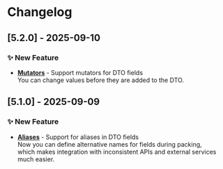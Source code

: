 # Changelog

## [5.2.0] - 2025-09-10

### ✨ New Feature
- **[Mutators](https://github.com/PerfilovStanislav/php-dto-packer/blob/master/example/Family.php#L13)** - Support mutators for DTO fields  
  You can change values before they are added to the DTO.

## [5.1.0] - 2025-09-09

### ✨ New Feature
- **[Aliases](https://github.com/PerfilovStanislav/php-dto-packer/blob/master/example/Family.php#L12)** - Support for aliases in DTO fields  
  Now you can define alternative names for fields during packing,  
  which makes integration with inconsistent APIs and external services much easier.
